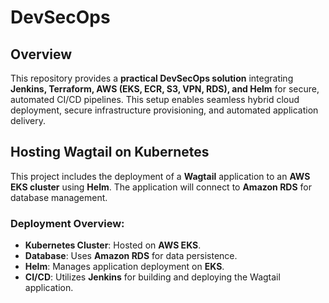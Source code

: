 # DevSecOps

## Overview
This repository provides a **practical DevSecOps solution** integrating **Jenkins, Terraform, AWS (EKS, ECR, S3, VPN, RDS), and Helm** for secure, automated CI/CD pipelines. This setup enables seamless hybrid cloud deployment, secure infrastructure provisioning, and automated application delivery.

## Hosting Wagtail on Kubernetes
This project includes the deployment of a **Wagtail** application to an **AWS EKS cluster** using **Helm**. The application will connect to **Amazon RDS** for database management. 

### **Deployment Overview**:
- **Kubernetes Cluster**: Hosted on **AWS EKS**.
- **Database**: Uses **Amazon RDS** for data persistence.
- **Helm**: Manages application deployment on **EKS**.
- **CI/CD**: Utilizes **Jenkins** for building and deploying the Wagtail application.
